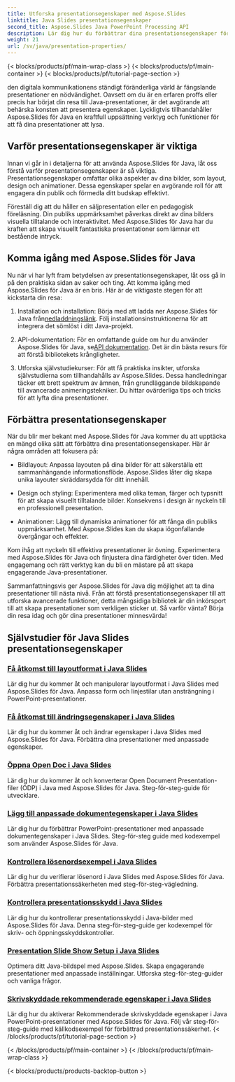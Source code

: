 ```yaml
---
title: Utforska presentationsegenskaper med Aspose.Slides
linktitle: Java Slides presentationsegenskaper
second_title: Aspose.Slides Java PowerPoint Processing API
description: Lär dig hur du förbättrar dina presentationsegenskaper för Java-bilder med Aspose.Slides för Java tutorials. Upptäck tips och tricks för dynamiska presentationer.
weight: 21
url: /sv/java/presentation-properties/
---
```


{< blocks/products/pf/main-wrap-class >}
{< blocks/products/pf/main-container >}
{< blocks/products/pf/tutorial-page-section >}


den digitala kommunikationens ständigt föränderliga värld är fängslande presentationer en nödvändighet. Oavsett om du är en erfaren proffs eller precis har börjat din resa till Java-presentationer, är det avgörande att behärska konsten att presentera egenskaper. Lyckligtvis tillhandahåller Aspose.Slides för Java en kraftfull uppsättning verktyg och funktioner för att få dina presentationer att lysa.

## Varför presentationsegenskaper är viktiga

Innan vi går in i detaljerna för att använda Aspose.Slides för Java, låt oss förstå varför presentationsegenskaper är så viktiga. Presentationsegenskaper omfattar olika aspekter av dina bilder, som layout, design och animationer. Dessa egenskaper spelar en avgörande roll för att engagera din publik och förmedla ditt budskap effektivt.

Föreställ dig att du håller en säljpresentation eller en pedagogisk föreläsning. Din publiks uppmärksamhet påverkas direkt av dina bilders visuella tilltalande och interaktivitet. Med Aspose.Slides för Java har du kraften att skapa visuellt fantastiska presentationer som lämnar ett bestående intryck.

## Komma igång med Aspose.Slides för Java

Nu när vi har lyft fram betydelsen av presentationsegenskaper, låt oss gå in på den praktiska sidan av saker och ting. Att komma igång med Aspose.Slides för Java är en bris. Här är de viktigaste stegen för att kickstarta din resa:

1.  Installation och installation: Börja med att ladda ner Aspose.Slides för Java från[nedladdningslänk](https://releases.aspose.com/slides/java/). Följ installationsinstruktionerna för att integrera det sömlöst i ditt Java-projekt.

2.  API-dokumentation: För en omfattande guide om hur du använder Aspose.Slides för Java, se[API dokumentation](https://reference.aspose.com/slides/java/). Det är din bästa resurs för att förstå bibliotekets krångligheter.

3. Utforska självstudiekurser: För att få praktiska insikter, utforska självstudierna som tillhandahålls av Aspose.Slides. Dessa handledningar täcker ett brett spektrum av ämnen, från grundläggande bildskapande till avancerade animeringstekniker. Du hittar ovärderliga tips och tricks för att lyfta dina presentationer.

## Förbättra presentationsegenskaper

När du blir mer bekant med Aspose.Slides för Java kommer du att upptäcka en mängd olika sätt att förbättra dina presentationsegenskaper. Här är några områden att fokusera på:

- Bildlayout: Anpassa layouten på dina bilder för att säkerställa ett sammanhängande informationsflöde. Aspose.Slides låter dig skapa unika layouter skräddarsydda för ditt innehåll.

- Design och styling: Experimentera med olika teman, färger och typsnitt för att skapa visuellt tilltalande bilder. Konsekvens i design är nyckeln till en professionell presentation.

- Animationer: Lägg till dynamiska animationer för att fånga din publiks uppmärksamhet. Med Aspose.Slides kan du skapa iögonfallande övergångar och effekter.

Kom ihåg att nyckeln till effektiva presentationer är övning. Experimentera med Aspose.Slides för Java och finjustera dina färdigheter över tiden. Med engagemang och rätt verktyg kan du bli en mästare på att skapa engagerande Java-presentationer.

Sammanfattningsvis ger Aspose.Slides för Java dig möjlighet att ta dina presentationer till nästa nivå. Från att förstå presentationsegenskaper till att utforska avancerade funktioner, detta mångsidiga bibliotek är din inkörsport till att skapa presentationer som verkligen sticker ut. Så varför vänta? Börja din resa idag och gör dina presentationer minnesvärda!

## Självstudier för Java Slides presentationsegenskaper
### [Få åtkomst till layoutformat i Java Slides](./access-layout-formats-in-java-slides/)
Lär dig hur du kommer åt och manipulerar layoutformat i Java Slides med Aspose.Slides för Java. Anpassa form och linjestilar utan ansträngning i PowerPoint-presentationer.
### [Få åtkomst till ändringsegenskaper i Java Slides](./access-modifying-properties-in-java-slides/)
Lär dig hur du kommer åt och ändrar egenskaper i Java Slides med Aspose.Slides för Java. Förbättra dina presentationer med anpassade egenskaper.
### [Öppna Open Doc i Java Slides](./access-open-doc-in-java-slides/)
Lär dig hur du kommer åt och konverterar Open Document Presentation-filer (ODP) i Java med Aspose.Slides för Java. Steg-för-steg-guide för utvecklare.
### [Lägg till anpassade dokumentegenskaper i Java Slides](./add-custom-document-properties-in-java-slides/)
Lär dig hur du förbättrar PowerPoint-presentationer med anpassade dokumentegenskaper i Java Slides. Steg-för-steg guide med kodexempel som använder Aspose.Slides för Java.
### [Kontrollera lösenordsexempel i Java Slides](./check-password-example-in-java-slides/)
Lär dig hur du verifierar lösenord i Java Slides med Aspose.Slides för Java. Förbättra presentationssäkerheten med steg-för-steg-vägledning.
### [Kontrollera presentationsskydd i Java Slides](./check-presentation-protection-in-java-slides/)
Lär dig hur du kontrollerar presentationsskydd i Java-bilder med Aspose.Slides för Java. Denna steg-för-steg-guide ger kodexempel för skriv- och öppningsskyddskontroller.
### [Presentation Slide Show Setup i Java Slides](./presentation-slide-show-setup-in-java-slides/)
Optimera ditt Java-bildspel med Aspose.Slides. Skapa engagerande presentationer med anpassade inställningar. Utforska steg-för-steg-guider och vanliga frågor.
### [Skrivskyddade rekommenderade egenskaper i Java Slides](./read-only-recommended-properties-in-java-slides/)
Lär dig hur du aktiverar Rekommenderade skrivskyddade egenskaper i Java PowerPoint-presentationer med Aspose.Slides för Java. Följ vår steg-för-steg-guide med källkodsexempel för förbättrad presentationssäkerhet.
{< /blocks/products/pf/tutorial-page-section >}

{< /blocks/products/pf/main-container >}
{< /blocks/products/pf/main-wrap-class >}

{< blocks/products/products-backtop-button >}

